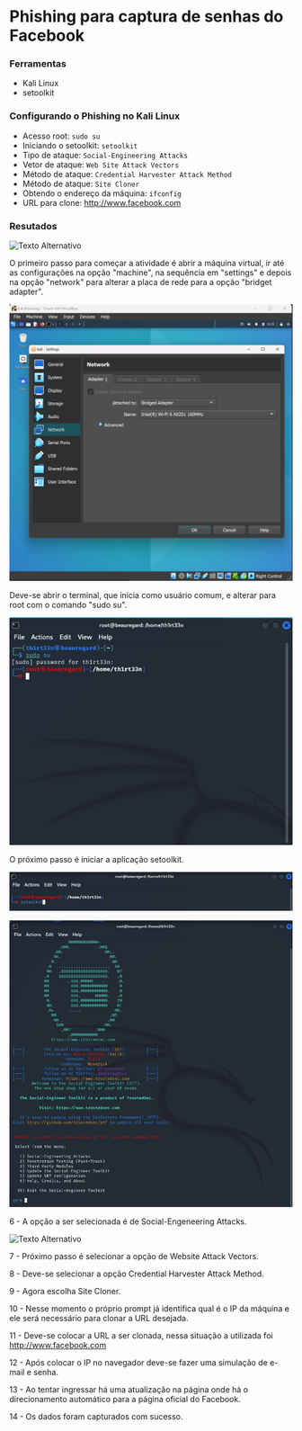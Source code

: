 # Phishing para captura de senhas do Facebook

### Ferramentas

- Kali Linux
- setoolkit

### Configurando o Phishing no Kali Linux

- Acesso root: ``` sudo su ```
- Iniciando o setoolkit: ``` setoolkit ```
- Tipo de ataque: ``` Social-Engineering Attacks ```
- Vetor de ataque: ``` Web Site Attack Vectors ```
- Método de ataque: ```Credential Harvester Attack Method ```
- Método de ataque: ``` Site Cloner ```
- Obtendo o endereço da máquina: ``` ifconfig ```
- URL para clone: http://www.facebook.com

### Resutados

![Texto Alternativo]()

O primeiro passo para começar a atividade é abrir a máquina virtual, ir até as configurações na opção "machine", na sequência em "settings" e depois na opção "network" para alterar a placa de rede para a opção "bridget adapter".

![Texto Alternativo](https://github.com/kah13/cibersecurity-desafio-phishing/blob/master/Passo%20a%20passo/1%20-%20Network%20Adapter.jpg)

Deve-se abrir o terminal, que inicia como usuário comum, e alterar para root com o comando "sudo su".

![Passo 3](https://github.com/kah13/cibersecurity-desafio-phishing/blob/master/Passo%20a%20passo/3%20-%20Root.jpg)

O próximo passo é iniciar a aplicação setoolkit.

![Texto Alternativo](https://github.com/kah13/cibersecurity-desafio-phishing/blob/master/Passo%20a%20passo/4%20-%20Setoolkit.jpg)

![Texto Alternativo](https://github.com/kah13/cibersecurity-desafio-phishing/blob/master/Passo%20a%20passo/5%20-%20Setoolkit.jpg)

6 - A opção a ser selecionada é de Social-Engeneering Attacks.

![Texto Alternativo]()

7 - Próximo passo é selecionar a opção de Website Attack Vectors.


8 - Deve-se selecionar a opção Credential Harvester Attack Method.


9 - Agora escolha Site Cloner.


10 - Nesse momento o próprio prompt já identifica qual é o IP da máquina e ele será necessário para clonar a URL desejada.


11 - Deve-se colocar a URL a ser clonada, nessa situação a utilizada foi http://www.facebook.com


12 - Após colocar o IP no navegador deve-se fazer uma simulação de e-mail e senha.


13 - Ao tentar ingressar há uma atualização na página onde há o direcionamento automático para a página oficial do Facebook.


14 - Os dados foram capturados com sucesso.


